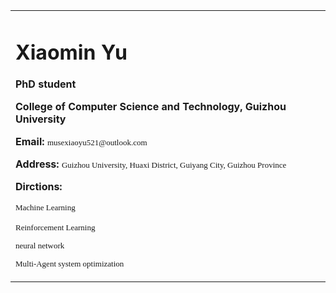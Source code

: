 <table border="0">
  <tr>
    <td width="75%">
      <h1>Xiaomin Yu</h1>
      <p><b>PhD student</b></p>
      <p><b>College of Computer Science and Technology, Guizhou University</b></p>
      <p><b>Email: </b><font size="2" face="Verdana">musexiaoyu521@outlook.com</font></b></p>
      <p><b>Address: </b><font size="2" face="Verdana">Guizhou University, Huaxi District, Guiyang City, Guizhou Province</font></p>
	  <p><b>Dirctions: </b><font size="2" face="Verdana">
	  <p><font size="2" face="Verdana">Machine Learning </font></p>
	  <p><font size="2" face="Verdana">Reinforcement Learning</font></p>
	  <p><font size="2" face="Verdana"> neural network</font></p>
	  <p><font size="2" face="Verdana"> Multi-Agent system optimization</font></p>  
	</font></p>
    </td>
  </tr>
</table>

